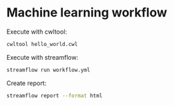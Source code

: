 # Machine learning workflow

Execute with cwltool:

```bash
cwltool hello_world.cwl
```

Execute with streamflow:

```bash
streamflow run workflow.yml
```

Create report:

```bash
streamflow report --format html
```
